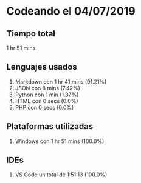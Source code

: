 # Codeando el 04/07/2019

## Tiempo total
1 hr 51 mins.

## Lenguajes usados
1. Markdown con 1 hr 41 mins (91.21%)
1. JSON con 8 mins (7.42%)
1. Python con 1 min (1.37%)
1. HTML con 0 secs (0.0%)
1. PHP con 0 secs (0.0%)

## Plataformas utilizadas
1. Windows con 1 hr 51 mins (100.0%)

## IDEs
1. VS Code un total de 1:51:13 (100.0%)

